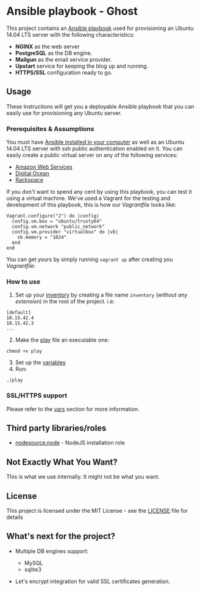 # Ansible playbook - Ghost

This project contains an [Ansible playbook](http://docs.ansible.com/ansible/playbooks.html) used
for provisioning an Ubuntu 14.04 LTS server with the following characteristics:

* **NGINX** as the web server
* **PostgreSQL** as the DB engine.
* **Mailgun** as the email service provider.
* **Upstart** service for keeping the blog up and running.
* **HTTPS/SSL** configuration ready to go.

## Usage

These instructions will get you a deployable Ansible playbook that you can easily 
use for provisioning any Ubuntu server.

### Prerequisites & Assumptions

You must have [Ansible installed in your computer](http://docs.ansible.com/ansible/intro_installation.html) 
as well as an Ubuntu 14.04 LTS server with ssh public authentication enabled on it. You can easily create 
a public virtual server on any of the following services:

* [Amazon Web Services](https://aws.amazon.com/)
* [Digital Ocean](https://www.digitalocean.com/)
* [Rackspace](https://www.rackspace.com/)

If you don't want to spend any cent by using this playbook, you can test it 
using a virtual machine. We've used a Vagrant for the testing and development of this playbook, 
this is how our *Vagrantfile* looks like:

```
Vagrant.configure("2") do |config|
  config.vm.box = "ubuntu/trusty64"
  config.vm.network "public_network"
  config.vm.provider "virtualbox" do |vb|
    vb.memory = "1024"
  end
end
```

You can get yours by simply running `vagrant up` after creating you _Vagrantfile_:

### How to use

1. Set up your [inventory](http://docs.ansible.com/ansible/intro_inventory.html)
 by creating a file name `inventory` (_without any extension_) in the root of the project. i.e: 

 ```
 [default]
 10.15.42.4
 10.15.42.3
 ...
 ```

2. Make the [play](play) file an executable one:
 ```
 chmod +x play
 ```

3. Set up the [variables](group_vars)
4. Run:

 ```
 ./play
 ```

### SSL/HTTPS support

Please refer to the [vars](group_vars) section for more information.

## Third party libraries/roles

* [nodesource.node](https://github.com/nodesource/ansible-nodejs-role) - NodeJS installation role

## Not Exactly What You Want?

This is what we use internally. It might not be what you want.

## License

This project is licensed under the MIT License - see the [LICENSE](LICENSE) file for details

## What's next for the project?

* Multiple DB engines support:
    * MySQL
    * sqlite3

* Let's encrypt integration for valid SSL certificates generation.
